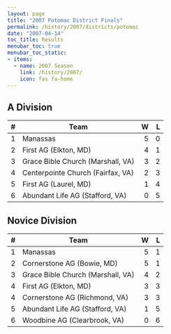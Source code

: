```yaml
---
layout: page
title: "2007 Potomac District Finals"
permalink: /history/2007/districts/potomac
date: "2007-04-14"
toc_title: Results
menubar_toc: true
menubar_toc_static:
- items:
  - name: 2007 Season
    link: /history/2007/
    icon: fas fa-home
---
```


## A Division

|    # | Team                              |    W |    L |
| ---: | --------------------------------- | ---: | ---: |
|    1 | Manassas                          |    5 |    0 |
|    2 | First AG (Elkton, MD)             |    4 |    1 |
|    3 | Grace Bible Church (Marshall, VA) |    3 |    2 |
|    4 | Centerpointe Church (Fairfax, VA) |    2 |    3 |
|    5 | First AG (Laurel, MD)             |    1 |    4 |
|    6 | Abundant Life AG (Stafford, VA)   |    0 |    5 |

## Novice Division

|    # | Team                              |    W |    L |
| ---: | --------------------------------- | ---: | ---: |
|    1 | Manassas                          |    5 |    1 |
|    2 | Cornerstone AG (Bowie, MD)        |    5 |    1 |
|    3 | Grace Bible Church (Marshall, VA) |    4 |    2 |
|    4 | First AG (Elkton, MD)             |    3 |    3 |
|    4 | Cornerstone AG (Richmond, VA)     |    3 |    3 |
|    5 | Abundant Life AG (Stafford, VA)   |    1 |    5 |
|    6 | Woodbine AG (Clearbrook, VA)      |    0 |    6 |

